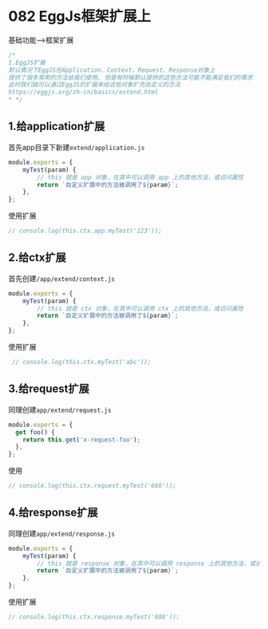 # 082 EggJs框架扩展上

基础功能-->框架扩展

```js
/*
1.EggJS扩展
默认情况下EggJS在Application、Context、Request、Response对象上
提供了很多常用的方法给我们使用, 但是有时候默认提供的这些方法可能不能满足我们的需求
此时我们就可以通过EggJS的扩展来给这些对象扩充自定义的方法
https://eggjs.org/zh-cn/basics/extend.html
* */
```

## 1.给application扩展

首先app目录下新建`extend/application.js`

```js
module.exports = {
    myTest(param) {
        // this 就是 app 对象，在其中可以调用 app 上的其他方法，或访问属性
        return `自定义扩展中的方法被调用了${param}`;
    },
};
```

使用扩展

```js
// console.log(this.ctx.app.myTest('123'));
```

## 2.给ctx扩展

首先创建`/app/extend/context.js`

```js
module.exports = {
    myTest(param) {
        // this 就是 ctx 对象，在其中可以调用 ctx 上的其他方法，或访问属性
        return `自定义扩展中的方法被调用了${param}`;
    },
};
```

使用扩展

```js
 // console.log(this.ctx.myTest('abc'));
```

## 3.给request扩展

同理创建`app/extend/request.js`

```js
module.exports = {
  get foo() {
    return this.get('x-request-foo');
  },
};
```

使用

```js
// console.log(this.ctx.request.myTest('666'));
```

## 4.给response扩展

同理创建`app/extend/response.js`

```js
module.exports = {
    myTest(param) {
        // this 就是 response 对象，在其中可以调用 response 上的其他方法，或访问属性
        return `自定义扩展中的方法被调用了${param}`;
    },
};
```

使用扩展

```js
// console.log(this.ctx.response.myTest('888'));
```

